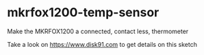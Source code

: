 # mkrfox1200-temp-sensor
Make the MKRFOX1200 a connected, contact less, thermometer 

Take a look on https://www.disk91.com to get details on this sketch
